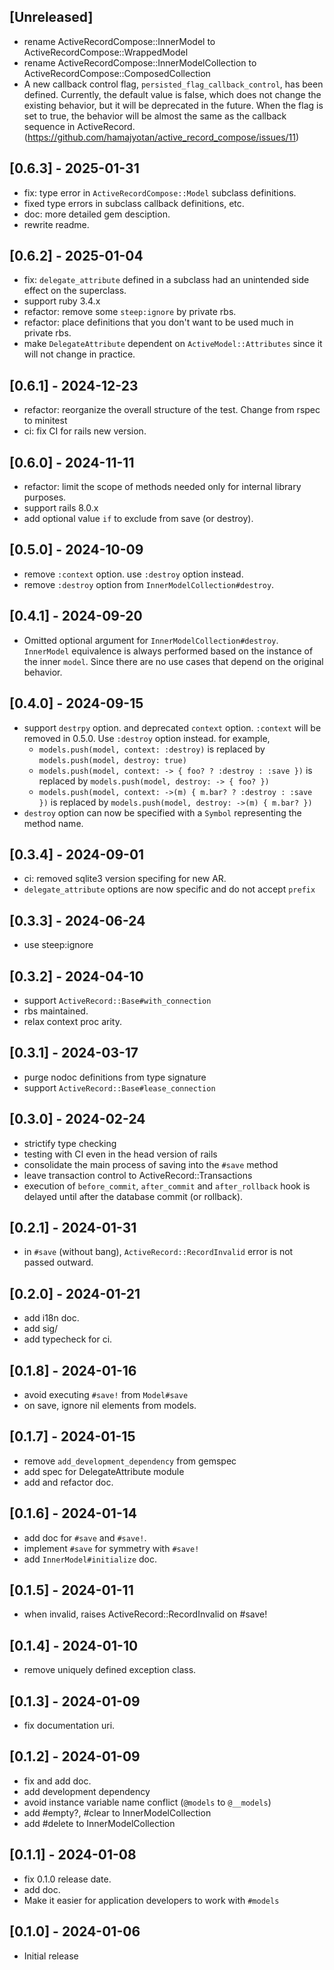 ## [Unreleased]

- rename ActiveRecordCompose::InnerModel to ActiveRecordCompose::WrappedModel
- rename ActiveRecordCompose::InnerModelCollection to ActiveRecordCompose::ComposedCollection
- A new callback control flag, `persisted_flag_callback_control`, has been defined.
  Currently, the default value is false, which does not change the existing behavior, but it will be deprecated in the future.
  When the flag is set to true, the behavior will be almost the same as the callback sequence in ActiveRecord.
  (https://github.com/hamajyotan/active_record_compose/issues/11)

## [0.6.3] - 2025-01-31

- fix: type error in `ActiveRecordCompose::Model` subclass definitions.
- fixed type errors in subclass callback definitions, etc.
- doc: more detailed gem desciption.
- rewrite readme.

## [0.6.2] - 2025-01-04

- fix: `delegate_attribute` defined in a subclass had an unintended side effect on the superclass.
- support ruby 3.4.x
- refactor: remove some `steep:ignore` by private rbs.
- refactor: place definitions that you don't want to be used much in private rbs.
- make `DelegateAttribute` dependent on `ActiveModel::Attributes` since it will not change in practice.

## [0.6.1] - 2024-12-23

- refactor: reorganize the overall structure of the test. Change from rspec to minitest
- ci: fix CI for rails new version.

## [0.6.0] - 2024-11-11

- refactor: limit the scope of methods needed only for internal library purposes.
- support rails 8.0.x
- add optional value `if` to exclude from save (or destroy).

## [0.5.0] - 2024-10-09

- remove `:context` option. use `:destroy` option instead.
- remove `:destroy` option from `InnerModelCollection#destroy`.

## [0.4.1] - 2024-09-20

- Omitted optional argument for `InnerModelCollection#destroy`.
  `InnerModel` equivalence is always performed based on the instance of the inner `model`.
  Since there are no use cases that depend on the original behavior.

## [0.4.0] - 2024-09-15

- support `destrpy` option. and deprecated `context` option.
  `:context` will be removed in 0.5.0. Use `:destroy`  option instead.
  for example,
  - `models.push(model, context: :destroy)` is replaced by `models.push(model, destroy: true)`
  - `models.push(model, context: -> { foo? ? :destroy : :save })` is replaced by `models.push(model, destroy: -> { foo? })`
  - `models.push(model, context: ->(m) { m.bar? ? :destroy : :save })` is replaced by `models.push(model, destroy: ->(m) { m.bar? })`
- `destroy` option can now be specified with a `Symbol` representing the method name.

## [0.3.4] - 2024-09-01

- ci: removed sqlite3 version specifing for new AR.
- `delegate_attribute` options are now specific and do not accept `prefix`

## [0.3.3] - 2024-06-24

- use steep:ignore

## [0.3.2] - 2024-04-10

- support `ActiveRecord::Base#with_connection`
- rbs maintained.
- relax context proc arity.

## [0.3.1] - 2024-03-17

- purge nodoc definitions from type signature
- support `ActiveRecord::Base#lease_connection`

## [0.3.0] - 2024-02-24

- strictify type checking
- testing with CI even in the head version of rails
- consolidate the main process of saving into the `#save` method
- leave transaction control to ActiveRecord::Transactions
- execution of `before_commit`, `after_commit` and `after_rollback` hook is delayed until after the database commit (or rollback).

## [0.2.1] - 2024-01-31

- in `#save` (without bang), `ActiveRecord::RecordInvalid` error is not passed outward.

## [0.2.0] - 2024-01-21

- add i18n doc.
- add sig/
- add typecheck for ci.

## [0.1.8] - 2024-01-16

- avoid executing `#save!` from `Model#save`
- on save, ignore nil elements from models.

## [0.1.7] - 2024-01-15

- remove `add_development_dependency` from gemspec
- add spec for DelegateAttribute module
- add and refactor doc.

## [0.1.6] - 2024-01-14

- add doc for `#save` and `#save!`.
- implement `#save` for symmetry with `#save!`
- add `InnerModel#initialize` doc.

## [0.1.5] - 2024-01-11

- when invalid, raises ActiveRecord::RecordInvalid on #save!

## [0.1.4] - 2024-01-10

- remove uniquely defined exception class.

## [0.1.3] - 2024-01-09

- fix documentation uri.

## [0.1.2] - 2024-01-09

- fix and add doc.
- add development dependency
- avoid instance variable name conflict (`@models` to `@__models`)
- add #empty?, #clear to InnerModelCollection
- add #delete to InnerModelCollection

## [0.1.1] - 2024-01-08

- fix 0.1.0 release date.
- add doc.
- Make it easier for application developers to work with `#models`

## [0.1.0] - 2024-01-06

- Initial release
